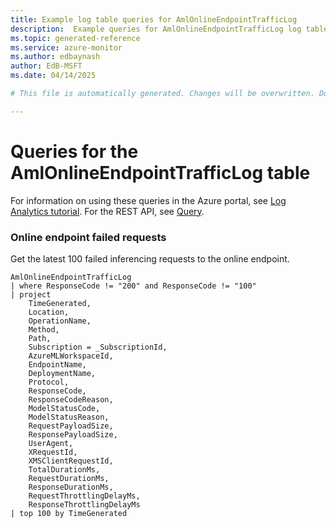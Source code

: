 ```yaml
---
title: Example log table queries for AmlOnlineEndpointTrafficLog
description:  Example queries for AmlOnlineEndpointTrafficLog log table
ms.topic: generated-reference
ms.service: azure-monitor
ms.author: edbaynash
author: EdB-MSFT
ms.date: 04/14/2025

# This file is automatically generated. Changes will be overwritten. Do not change this file directly. 

---
```


# Queries for the AmlOnlineEndpointTrafficLog table

For information on using these queries in the Azure portal, see [Log Analytics tutorial](/azure/azure-monitor/logs/log-analytics-tutorial). For the REST API, see [Query](/azure/azure-monitor/logs/api/overview).


### Online endpoint failed requests  


Get the latest 100 failed inferencing requests to the online endpoint.  

```query
AmlOnlineEndpointTrafficLog
| where ResponseCode != "200" and ResponseCode != "100" 
| project
    TimeGenerated,
    Location,
    OperationName,
    Method,
    Path,
    Subscription = _SubscriptionId,
    AzureMLWorkspaceId,
    EndpointName,
    DeploymentName,
    Protocol,
    ResponseCode,
    ResponseCodeReason,
    ModelStatusCode,
    ModelStatusReason,
    RequestPayloadSize,
    ResponsePayloadSize,
    UserAgent,
    XRequestId,
    XMSClientRequestId,
    TotalDurationMs,
    RequestDurationMs,
    ResponseDurationMs,
    RequestThrottlingDelayMs,
    ResponseThrottlingDelayMs
| top 100 by TimeGenerated
```

